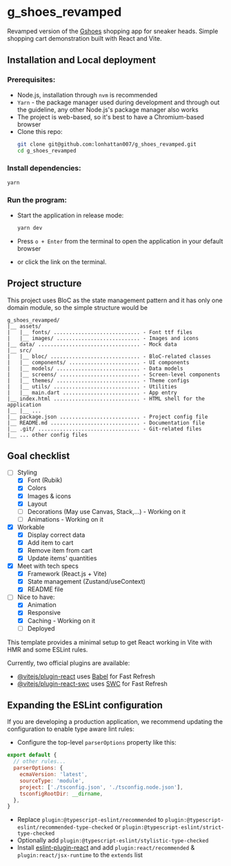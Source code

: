 # g_shoes_revamped

Revamped version of the [Gshoes](https://github.com/lonhattan007/gshoes) shopping app for sneaker heads.
Simple shopping cart demonstration built with React and Vite.

## Installation and Local deployment

### Prerequisites:
- Node.js, installation through `nvm` is recommended
- `Yarn` - the package manager used during development and through out the guideline, any other Node.js's package manager also works
- The project is web-based, so it's best to have a Chromium-based browser
- Clone this repo:
  ```bash
  git clone git@github.com:lonhattan007/g_shoes_revamped.git
  cd g_shoes_revamped
  ```

### Install dependencies:
```bash
yarn
```

### Run the program:
- Start the application in release mode:
  ```bash
  yarn dev
  ```
- Press `o + Enter` from the terminal to open the application in your default browser

- or click the link on the terminal.


## Project structure

This project uses BloC as the state management pattern and it has only one domain module, so the simple structure would be

```
g_shoes_revamped/
|__ assets/
|   |__ fonts/ ............................ - Font ttf files
|   |__ images/ ........................... - Images and icons
|__ data/ ................................. - Mock data
|__ src/
|   |__ bloc/ ............................. - BloC-related classes
|   |__ components/ ....................... - UI components
|   |__ models/ ........................... - Data models
|   |__ screens/ .......................... - Screen-level components
|   |__ themes/ ........................... - Theme configs
|   |__ utils/ ............................ - Utilities
|   |__ main.dart ......................... - App entry
|__ index.html ............................ - HTML shell for the application
|__ |__ ...
|__ package.json .......................... - Project config file
|__ README.md ............................. - Documentation file
|__ .git/ ................................. - Git-related files
|__ ... other config files
```

## Goal checklist

- [ ] Styling
  - [x] Font (Rubik)
  - [x] Colors
  - [x] Images & icons
  - [x] Layout
  - [ ] Decorations (May use Canvas, Stack,...) - Working on it
  - [ ] Animations - Working on it
- [x] Workable
  - [x] Display correct data
  - [x] Add item to cart
  - [x] Remove item from cart
  - [x] Update items' quantities
- [x] Meet with tech specs
  - [x] Framework (React.js + Vite)
  - [x] State management (Zustand/useContext)
  - [x] README file
- [ ] Nice to have:
  - [x] Animation
  - [x] Responsive
  - [x] Caching - Working on it
  - [ ] Deployed

This template provides a minimal setup to get React working in Vite with HMR and some ESLint rules.

Currently, two official plugins are available:

- [@vitejs/plugin-react](https://github.com/vitejs/vite-plugin-react/blob/main/packages/plugin-react/README.md) uses [Babel](https://babeljs.io/) for Fast Refresh
- [@vitejs/plugin-react-swc](https://github.com/vitejs/vite-plugin-react-swc) uses [SWC](https://swc.rs/) for Fast Refresh

## Expanding the ESLint configuration

If you are developing a production application, we recommend updating the configuration to enable type aware lint rules:

- Configure the top-level `parserOptions` property like this:

```js
export default {
  // other rules...
  parserOptions: {
    ecmaVersion: 'latest',
    sourceType: 'module',
    project: ['./tsconfig.json', './tsconfig.node.json'],
    tsconfigRootDir: __dirname,
  },
}
```

- Replace `plugin:@typescript-eslint/recommended` to `plugin:@typescript-eslint/recommended-type-checked` or `plugin:@typescript-eslint/strict-type-checked`
- Optionally add `plugin:@typescript-eslint/stylistic-type-checked`
- Install [eslint-plugin-react](https://github.com/jsx-eslint/eslint-plugin-react) and add `plugin:react/recommended` & `plugin:react/jsx-runtime` to the `extends` list
